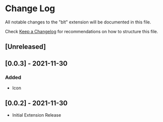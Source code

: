 # Change Log

All notable changes to the "blt" extension will be documented in this file.

Check [Keep a Changelog](http://keepachangelog.com/) for recommendations on how to structure this file.

## [Unreleased]

## [0.0.3] - 2021-11-30

### Added

- Icon

## [0.0.2] - 2021-11-30

- Initial Extension Release
